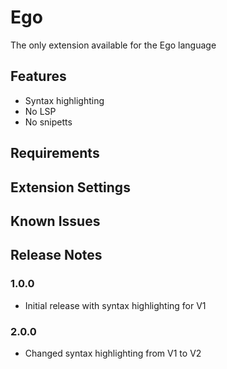 # Ego

The only extension available for the Ego language

## Features

- Syntax highlighting
- No LSP
- No snipetts

## Requirements

## Extension Settings

## Known Issues

## Release Notes

### 1.0.0

- Initial release with syntax highlighting for V1

### 2.0.0

- Changed syntax highlighting from V1 to V2
